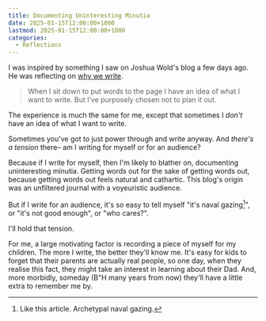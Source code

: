 ```yaml
---
title: Documenting Uninteresting Minutia
date: 2025-01-15T12:00:00+1000
lastmod: 2025-01-15T12:00:00+1000
categories:
  - Reflections
---
```


I was inspired by something I saw on Joshua Wold's blog a few days ago. He was reflecting on [why we write](https://joshuawold.com/why-we-write/).

> When I sit down to put words to the page I have an idea of what I want to write. But I’ve purposely chosen not to plan it out. 

The experience is much the same for me, except that sometimes I _don't_ have an idea of what I want to write.

Sometimes you've got to just power through and write anyway. And *there's a tension* there– am I writing for myself or for an audience?

Because if I write for myself, then I'm likely to blather on, documenting uninteresting minutia. Getting words out for the sake of getting words out, because getting words out feels natural and cathartic. This blog's origin was an unfiltered journal with a voyeuristic audience.

But if I write for an audience, it's so easy to tell myself "it's naval gazing[^1]", or "it's not good enough", or "who cares?".

I'll hold that tension.

For me, a large motivating factor is recording a piece of myself for my children. The more I write, the better they'll know me. It's easy for kids to forget that their parents are actually real people, so one day, when they realise this fact, they might take an interest in learning about their Dad. And, more morbidly, someday (B"H many years from now) they'll have a little extra to remember me by.

[^1]: Like this article. Archetypal naval gazing.